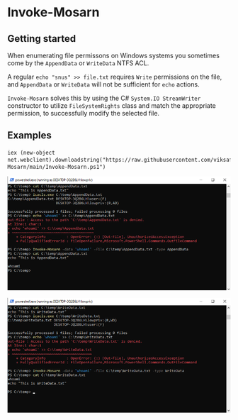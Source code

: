 # Invoke-Mosarn

## Getting started

When enumerating file permissons on Windows systems you sometimes come by the `AppendData`
or `WriteData` NTFS ACL.

A regular `echo "snus" >> file.txt` requires `Write` permissions on the file, and `AppendData` or `WriteData` will not be sufficient for `echo` actions. 

`Invoke-Mosarn` solves this by using the C# `System.IO StreamWriter` constructor to utilize 
`FileSystemRights` class and match the appropriate permission, to successfully 
modify the selected file.

## Examples

```
iex (new-object net.webclient).downloadstring("https://raw.githubusercontent.com/viksafe/Invoke-Mosarn/main/Invoke-Mosarn.ps1")
```

![1](appenddata.png)

![2](writedata.png)
